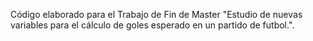 Código elaborado para el Trabajo de Fin de Master "Estudio de nuevas variables para el cálculo de goles esperado en un partido de futbol.".
